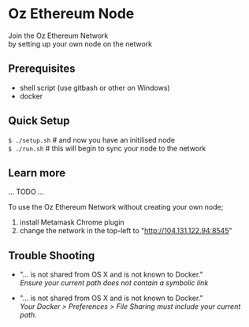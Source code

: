 # Oz Ethereum Node

Join the Oz Ethereum Network    
by setting up your own node on the network

## Prerequisites

* shell script (use gitbash or other on Windows)
* docker

## Quick Setup

`$ ./setup.sh`  # and now you have an initilised node    
`$ ./run.sh`  # this will begin to sync your node to the network

## Learn more

... TODO ...

To use the Oz Ethereum Network without creating your own node;
1. install Metamask Chrome plugin
2. change the network in the top-left to "http://104.131.122.94:8545"


## Trouble Shooting 

* "... is not shared from OS X and is not known to Docker."   
  *Ensure your current path does not contain a symbolic link*

* "... is not shared from OS X and is not known to Docker."   
  *Your Docker > Preferences > File Sharing must include your current path*.  

